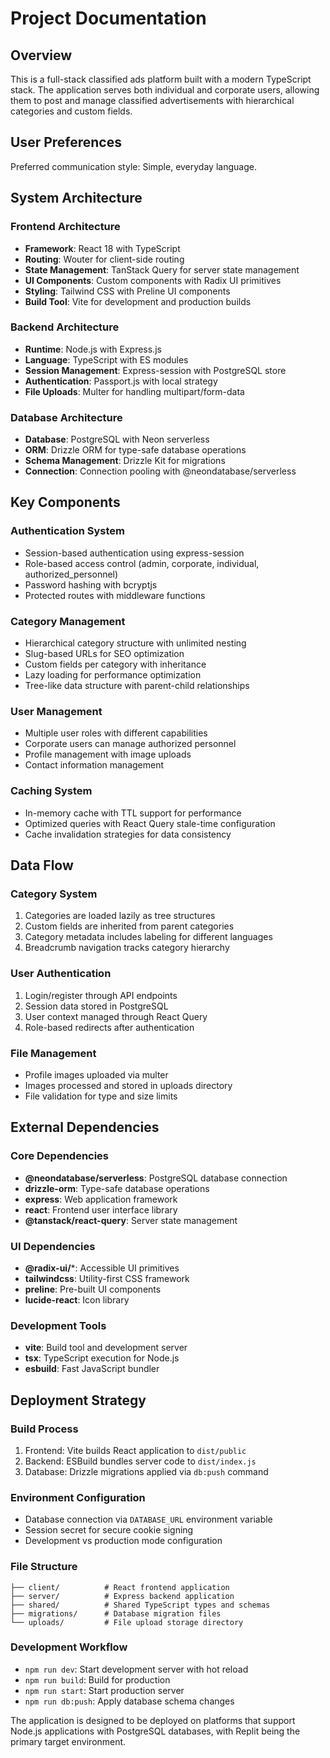 # Project Documentation

## Overview

This is a full-stack classified ads platform built with a modern TypeScript stack. The application serves both individual and corporate users, allowing them to post and manage classified advertisements with hierarchical categories and custom fields.

## User Preferences

Preferred communication style: Simple, everyday language.

## System Architecture

### Frontend Architecture
- **Framework**: React 18 with TypeScript
- **Routing**: Wouter for client-side routing
- **State Management**: TanStack Query for server state management
- **UI Components**: Custom components with Radix UI primitives
- **Styling**: Tailwind CSS with Preline UI components
- **Build Tool**: Vite for development and production builds

### Backend Architecture
- **Runtime**: Node.js with Express.js
- **Language**: TypeScript with ES modules
- **Session Management**: Express-session with PostgreSQL store
- **Authentication**: Passport.js with local strategy
- **File Uploads**: Multer for handling multipart/form-data

### Database Architecture
- **Database**: PostgreSQL with Neon serverless
- **ORM**: Drizzle ORM for type-safe database operations
- **Schema Management**: Drizzle Kit for migrations
- **Connection**: Connection pooling with @neondatabase/serverless

## Key Components

### Authentication System
- Session-based authentication using express-session
- Role-based access control (admin, corporate, individual, authorized_personnel)
- Password hashing with bcryptjs
- Protected routes with middleware functions

### Category Management
- Hierarchical category structure with unlimited nesting
- Slug-based URLs for SEO optimization
- Custom fields per category with inheritance
- Lazy loading for performance optimization
- Tree-like data structure with parent-child relationships

### User Management
- Multiple user roles with different capabilities
- Corporate users can manage authorized personnel
- Profile management with image uploads
- Contact information management

### Caching System
- In-memory cache with TTL support for performance
- Optimized queries with React Query stale-time configuration
- Cache invalidation strategies for data consistency

## Data Flow

### Category System
1. Categories are loaded lazily as tree structures
2. Custom fields are inherited from parent categories
3. Category metadata includes labeling for different languages
4. Breadcrumb navigation tracks category hierarchy

### User Authentication
1. Login/register through API endpoints
2. Session data stored in PostgreSQL
3. User context managed through React Query
4. Role-based redirects after authentication

### File Management
- Profile images uploaded via multer
- Images processed and stored in uploads directory
- File validation for type and size limits

## External Dependencies

### Core Dependencies
- **@neondatabase/serverless**: PostgreSQL database connection
- **drizzle-orm**: Type-safe database operations
- **express**: Web application framework
- **react**: Frontend user interface library
- **@tanstack/react-query**: Server state management

### UI Dependencies
- **@radix-ui/***: Accessible UI primitives
- **tailwindcss**: Utility-first CSS framework
- **preline**: Pre-built UI components
- **lucide-react**: Icon library

### Development Tools
- **vite**: Build tool and development server
- **tsx**: TypeScript execution for Node.js
- **esbuild**: Fast JavaScript bundler

## Deployment Strategy

### Build Process
1. Frontend: Vite builds React application to `dist/public`
2. Backend: ESBuild bundles server code to `dist/index.js`
3. Database: Drizzle migrations applied via `db:push` command

### Environment Configuration
- Database connection via `DATABASE_URL` environment variable
- Session secret for secure cookie signing
- Development vs production mode configuration

### File Structure
```
├── client/          # React frontend application
├── server/          # Express backend application
├── shared/          # Shared TypeScript types and schemas
├── migrations/      # Database migration files
└── uploads/         # File upload storage directory
```

### Development Workflow
- `npm run dev`: Start development server with hot reload
- `npm run build`: Build for production
- `npm run start`: Start production server
- `npm run db:push`: Apply database schema changes

The application is designed to be deployed on platforms that support Node.js applications with PostgreSQL databases, with Replit being the primary target environment.